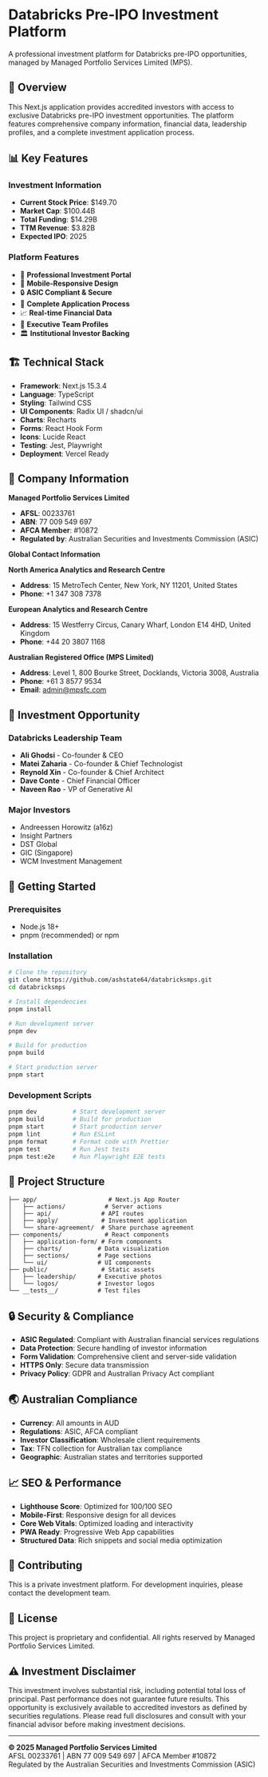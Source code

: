 # Databricks Pre-IPO Investment Platform

A professional investment platform for Databricks pre-IPO opportunities, managed by Managed Portfolio Services Limited (MPS).

## 🚀 Overview

This Next.js application provides accredited investors with access to exclusive Databricks pre-IPO investment opportunities. The platform features comprehensive company information, financial data, leadership profiles, and a complete investment application process.

## 📊 Key Features

### Investment Information

- **Current Stock Price**: $149.70
- **Market Cap**: $100.44B
- **Total Funding**: $14.29B
- **TTM Revenue**: $3.82B
- **Expected IPO**: 2025

### Platform Features

- 🏢 **Professional Investment Portal**
- 📱 **Mobile-Responsive Design**
- 🔒 **ASIC Compliant & Secure**
- 💼 **Complete Application Process**
- 📈 **Real-time Financial Data**
- 👥 **Executive Team Profiles**
- 🏛️ **Institutional Investor Backing**

## 🏗️ Technical Stack

- **Framework**: Next.js 15.3.4
- **Language**: TypeScript
- **Styling**: Tailwind CSS
- **UI Components**: Radix UI / shadcn/ui
- **Charts**: Recharts
- **Forms**: React Hook Form
- **Icons**: Lucide React
- **Testing**: Jest, Playwright
- **Deployment**: Vercel Ready

## 🏢 Company Information

**Managed Portfolio Services Limited**

- **AFSL**: 00233761
- **ABN**: 77 009 549 697
- **AFCA Member**: #10872
- **Regulated by**: Australian Securities and Investments Commission (ASIC)

**Global Contact Information**

**North America Analytics and Research Centre**

- **Address**: 15 MetroTech Center, New York, NY 11201, United States
- **Phone**: +1 347 308 7378

**European Analytics and Research Centre**

- **Address**: 15 Westferry Circus, Canary Wharf, London E14 4HD, United Kingdom
- **Phone**: +44 20 3807 1168

**Australian Registered Office (MPS Limited)**

- **Address**: Level 1, 800 Bourke Street, Docklands, Victoria 3008, Australia
- **Phone**: +61 3 8577 9534
- **Email**: admin@mpsfc.com

## 🎯 Investment Opportunity

### Databricks Leadership Team

- **Ali Ghodsi** - Co-founder & CEO
- **Matei Zaharia** - Co-founder & Chief Technologist
- **Reynold Xin** - Co-founder & Chief Architect
- **Dave Conte** - Chief Financial Officer
- **Naveen Rao** - VP of Generative AI

### Major Investors

- Andreessen Horowitz (a16z)
- Insight Partners
- DST Global
- GIC (Singapore)
- WCM Investment Management

## 🚀 Getting Started

### Prerequisites

- Node.js 18+
- pnpm (recommended) or npm

### Installation

```bash
# Clone the repository
git clone https://github.com/ashstate64/databricksmps.git
cd databricksmps

# Install dependencies
pnpm install

# Run development server
pnpm dev

# Build for production
pnpm build

# Start production server
pnpm start
```

### Development Scripts

```bash
pnpm dev          # Start development server
pnpm build        # Build for production
pnpm start        # Start production server
pnpm lint         # Run ESLint
pnpm format       # Format code with Prettier
pnpm test         # Run Jest tests
pnpm test:e2e     # Run Playwright E2E tests
```

## 📁 Project Structure

```
├── app/                    # Next.js App Router
│   ├── actions/           # Server actions
│   ├── api/              # API routes
│   ├── apply/            # Investment application
│   └── share-agreement/  # Share purchase agreement
├── components/            # React components
│   ├── application-form/ # Form components
│   ├── charts/          # Data visualization
│   ├── sections/        # Page sections
│   └── ui/              # UI components
├── public/               # Static assets
│   ├── leadership/      # Executive photos
│   └── logos/           # Investor logos
└── __tests__/           # Test files
```

## 🔒 Security & Compliance

- **ASIC Regulated**: Compliant with Australian financial services regulations
- **Data Protection**: Secure handling of investor information
- **Form Validation**: Comprehensive client and server-side validation
- **HTTPS Only**: Secure data transmission
- **Privacy Policy**: GDPR and Australian Privacy Act compliant

## 🌏 Australian Compliance

- **Currency**: All amounts in AUD
- **Regulations**: ASIC, AFCA compliant
- **Investor Classification**: Wholesale client requirements
- **Tax**: TFN collection for Australian tax compliance
- **Geographic**: Australian states and territories supported

## 📈 SEO & Performance

- **Lighthouse Score**: Optimized for 100/100 SEO
- **Mobile-First**: Responsive design for all devices
- **Core Web Vitals**: Optimized loading and interactivity
- **PWA Ready**: Progressive Web App capabilities
- **Structured Data**: Rich snippets and social media optimization

## 🤝 Contributing

This is a private investment platform. For development inquiries, please contact the development team.

## 📄 License

This project is proprietary and confidential. All rights reserved by Managed Portfolio Services Limited.

## ⚠️ Investment Disclaimer

This investment involves substantial risk, including potential total loss of principal. Past performance does not guarantee future results. This opportunity is exclusively available to accredited investors as defined by securities regulations. Please read full disclosures and consult with your financial advisor before making investment decisions.

---

**© 2025 Managed Portfolio Services Limited**  
AFSL 00233761 | ABN 77 009 549 697 | AFCA Member #10872  
Regulated by the Australian Securities and Investments Commission (ASIC)
